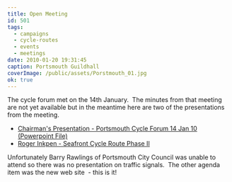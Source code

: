 ```yaml
---
title: Open Meeting
id: 501
tags:
  - campaigns
  - cycle-routes
  - events
  - meetings
date: 2010-01-20 19:31:45
caption: Portsmouth Guildhall
coverImage: /public/assets/Porstmouth_01.jpg
ok: true
---
```


The cycle forum met on the 14th January.  The minutes from that meeting are not yet available but in the meantime here are two of the presentations from the meeting.

* [Chairman's Presentation - Portsmouth Cycle Forum 14 Jan 10 (Powerpoint File)](/assets/pres/Portsmouth-Cycle-Forum-14Jan10.ppt)
* [Roger Inkpen - Seafront Cycle Route Phase II](/assets/pres/SCF-Phase-II-v2-redux.ppt)

Unfortunately Barry Rawlings of Portsmouth City Council was unable to attend so there was no presentation on traffic signals.  The other agenda item was the new web site  - this is it!
